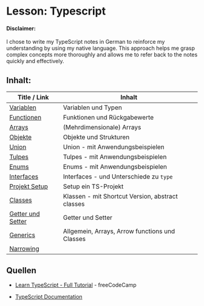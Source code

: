 # Lesson: Typescript

#### Disclaimer:
I chose to write my TypeScript notes in German to reinforce my understanding by using my native language. This approach helps me grasp complex concepts more thoroughly and allows me to refer back to the notes quickly and effectively.

## Inhalt:

|Title / Link|Inhalt|
|--|--|
|[Variablen](./01_Variables/Variables.md)| Variablen und Typen|
|[Functionen](./02_Functions/Functions.md)| Funktionen und Rückgabewerte|
|[Arrays](./03_Arrays/Arrays.md)| (Mehrdimensionale) Arrays|
|[Objekte](./04_Objects/Objects.md)| Objekte und Strukturen|
|[Union](./05_Union/Union.md)|Union - mit Anwendungsbeispielen|
|[Tulpes](./06_Tuples/Tuples.md)|Tulpes - mit Anwendungsbeispielen|
|[Enums](./07_Enums/Enums.md)|Enums - mit Anwendungsbeispielen|
|[Interfaces](./08_Interfaces/Interfaces.md)| Interfaces - und Unterschiede zu `type`
|[Projekt Setup](./09_TS%20Setup/TS-Setup.md)|Setup ein TS-Projekt
|[Classes](./10_Classes/Classes.md)|Klassen - mit Shortcut Version, abstract classes
|[Getter und Setter](./11_Getter_und_Setter/Getter%20und%20Setter.md)|Getter und Setter
|[Generics](./12_Generics/Generics.md)| Allgemein, Arrays, Arrow functions und Classes
|[Narrowing](./13_Narrowing/Narrowing.ts)|


## Quellen

- [Learn TypeScript - Full Tutorial](https://www.youtube.com/watch?v=30LWjhZzg50) - freeCodeCamp

- [TypeScript Documentation](https://www.typescriptlang.org/docs/)

<!-- 
# <span style="color: lightcoral">
## <span style="color: lightgreen">
### <span style="color: lightblue">
 -->
